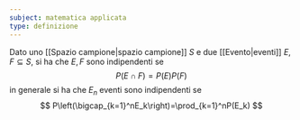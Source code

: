 ```yaml
---
subject: matematica applicata
type: definizione
---
```

Dato uno [[Spazio campione|spazio campione]] $S$ e due [[Evento|eventi]] $E,F\subseteq S$, si ha che $E,F$ sono indipendenti se
$$
P(E\cap F)=P(E)P(F)
$$
in generale si ha che $E_n$ eventi sono indipendenti se 
$$
P\left(\bigcap_{k=1}^nE_k\right)=\prod_{k=1}^nP(E_k)
$$